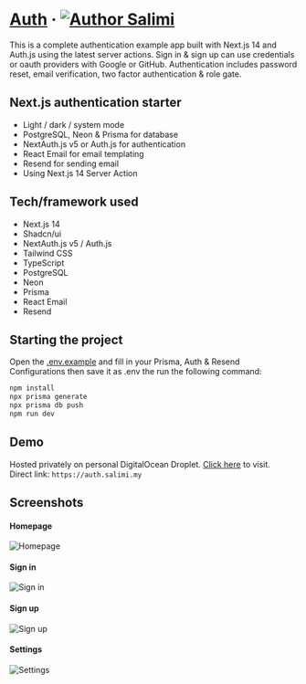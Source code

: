 # [Auth](https://auth.salimi.my) &middot; [![Author Salimi](https://img.shields.io/badge/Author-Salimi-%3C%3E)](https://www.linkedin.com/in/mohamad-salimi/)

This is a complete authentication example app built with Next.js 14 and Auth.js using the latest server actions. Sign in & sign up can use credentials or oauth providers with Google or GitHub. Authentication includes password reset, email verification, two factor authentication & role gate.

## Next.js authentication starter

- Light / dark / system mode
- PostgreSQL, Neon & Prisma for database
- NextAuth.js v5 or Auth.js for authentication
- React Email for email templating
- Resend for sending email
- Using Next.js 14 Server Action

## Tech/framework used

- Next.js 14
- Shadcn/ui
- NextAuth.js v5 / Auth.js
- Tailwind CSS
- TypeScript
- PostgreSQL
- Neon
- Prisma
- React Email
- Resend

## Starting the project

Open the [.env.example](/.env.example) and fill in your Prisma, Auth & Resend Configurations then save it as .env the run the following command:

```bash
npm install
npx prisma generate
npx prisma db push
npm run dev
```

## Demo

Hosted privately on personal DigitalOcean Droplet. [Click here](https://auth.salimi.my) to visit.
<br>
Direct link: `https://auth.salimi.my`

## Screenshots

#### Homepage

![Homepage](/screenshots/screenshot-1.png)

#### Sign in

![Sign in](/screenshots/screenshot-2.png)

#### Sign up

![Sign up](/screenshots/screenshot-3.png)

#### Settings

![Settings](/screenshots/screenshot-4.png)
